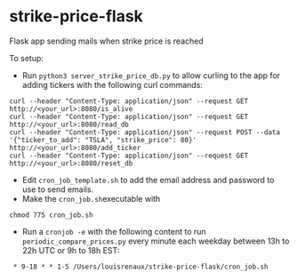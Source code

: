# strike-price-flask
Flask app sending mails when strike price is reached

To setup:
- Run `python3 server_strike_price_db.py` to allow curling to the app for adding tickers with the following curl commands:
```
curl --header "Content-Type: application/json" --request GET http://<your_url>:8080/is_alive
curl --header "Content-Type: application/json" --request GET http://<your_url>:8080/read_db
curl --header "Content-Type: application/json" --request POST --data '{"ticker_to_add": "TSLA", "strike_price": 80}' http://<your_url>:8080/add_ticker
curl --header "Content-Type: application/json" --request GET http://<your_url>:8080/reset_db
```
- Edit `cron_job_template.sh` to add the email address and password to use to send emails.
- Make the `cron_job.sh`executable with
```
chmod 775 cron_job.sh
```
- Run a `cronjob -e` with the following content to run `periodic_compare_prices.py` every minute each weekday between 13h to 22h UTC or 9h to 18h EST:
```
 * 9-18 * * 1-5 /Users/louisrenaux/strike-price-flask/cron_job.sh
```
